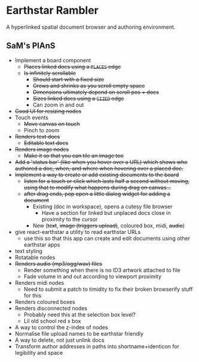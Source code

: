 # Earthstar Rambler

A hyperlinked spatial document browser and authoring environment.

## SaM's PlAnS

- Implement a board component
  - ~~Places linked docs using a `PLACES` edge~~
  - ~~Is infinitely scrollable~~
    - ~~Should start with a fixed size~~
    - ~~Grows and shrinks as you scroll empty space~~
    - ~~Dimensions ultimately depend on scroll pos + docs~~
    - ~~Sizes linked docs using a `SIZED` edge~~
    - Can zoom in and out
- ~~Good UI for resizing nodes~~
- Touch events
  - ~~Move canvas on touch~~
  - Pinch to zoom
- ~~Renders text docs~~
  - ~~Editable text docs~~
- ~~Renders image nodes~~
  - ~~Make it so that you can tile an image too~~
- ~~Add a 'status bar' (like when you hover over a URL) which shows who authored a doc, when, and where when hovering over a placed doc.~~
- ~~Implement a way to create or add existing documents to the board~~
  - ~~listen for a touch or click which lasts half a second without moving, using that to modify what happens during drag on canvas...~~
  - ~~after drag ends, pop open a little dialog widget for adding a document~~
    - Existing (doc in workspace), opens a cutesy file browser
      - Have a section for linked but unplaced docs close in proximity to the cursor
    - New (~~text~~, ~~image (triggers upload)~~, coloured box, midi, ~~audio~~)
- give react-earthstar a utility to read earthstar URLs
  - use this so that this app can create and edit documents using other earthstar apps
- text styling
- Rotatable nodes
- ~~Renders audio (mp3/ogg/wav) files~~
  - Render something when there is no ID3 artwork attached to file
  - Fade volume in and out according to viewport proximity
- Renders midi nodes
  - Need to submit a patch to timidity to fix their broken browserify stuff for this
- Renders coloured boxes
- Renders disconnected nodes
  - Probably need this at the selection box level?
  - Lil old school red x box
- A way to control the z-index of nodes
- Normalise file upload names to be earthstar friendly
- A way to delete, not just unlink docs
- Transform author addresses in paths into shortname+identicon for legibility and space
